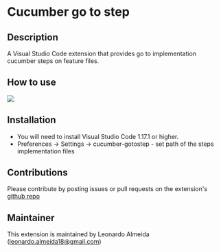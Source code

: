 # Cucumber go to step

## Description
A Visual Studio Code extension that provides go to implementation cucumber steps on feature files.

## How to use
![](https://raw.githubusercontent.com/leonardosal/cucumber-gotostep/master/example/cucumber.gif)

## Installation

 - You will need to install Visual Studio Code 1.17.1 or higher.
 - Preferences -> Settings -> cucumber-gotostep - set path of the steps implementation files

## Contributions

Please contribute by posting issues or pull requests on the extension's [github repo](https://github.com/leonardosal/cucumber-gotostep)

## Maintainer

This extension is maintained by Leonardo Almeida (leonardo.almeida18@gmail.com)
